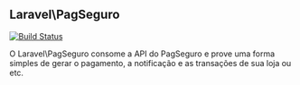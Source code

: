 ## Laravel\PagSeguro

[![Build Status](https://travis-ci.org/michaeldouglas/laravel-pagseguro.svg?branch=master)](https://travis-ci.org/michaeldouglas/laravel-pagseguro)

O Laravel\PagSeguro consome a API do PagSeguro e prove uma forma 
simples de gerar o pagamento, a notificação e as transações de sua loja ou etc.